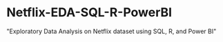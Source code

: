 # Netflix-EDA-SQL-R-PowerBI
"Exploratory Data Analysis on Netflix dataset using SQL, R, and Power BI"
